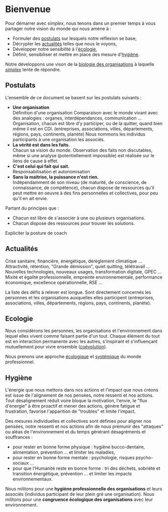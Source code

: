 # Bienvenue

Pour démarrer avec *simplex*, nous tenons dans un premier temps à vous partager notre vision du monde qui nous amène à :
- Formuler des [postulats](#postulats) sur lesquels notre réflexion se base,
- Décrypter les [actualités](#actualités) telles que nous le voyons,
- Développer notre sensibilité à l'[écologie](#ecologie),
- Définir, sensibiliser et mettre en place des mesure d'[hygiène](#hygiène).

Notre développons une vison de la [biologie des organisations](/biologie.md) à laquelle [*simplex*](/simplex.md) tente de répondre.

## Postulats
L'ensemble de ce document se basent sur les postulats suivants :
- **Une organisation**<br>
Définition d'une organisation
Comparaison avec le monde vivant avec des analogies : organes, interdépendances, communication ...
Organisation, chacun est libre d'y participer, ou de la quitter, quand bien même il est en CDI. (entreprises, associations, villes, départements, régions, pays, continents, planète)
Nous nommons les individus participants à une organisation les associés.
- **La vérité est dans les faits.**<br>
Chacun sa vision du monde. Observation des faits non discutables, même si une analyse (potentiellement impossible) est réalisée sur le liens de cause à effet.
- **C'est celui qui fait qui sait.**<br>
Responsabilisation et autonomisation
- **Sans la maitrise, la puissance n'est rien.**<br>
Indépendamment de son niveau (de maturité, de conscience, de connaissance, de compétence), chacun dispose de ressources qu'il peut mettre en oeuvre à des fins personnelles et collectives, pour peu qu'il en ait envie.

Partant du principes que :
- Chacun est libre de s'associer à une ou plusieurs organisations.
- Chacun dispose des ressources pour trouver les solutions.

Expliciter la posture de coach

## Actualités
Crise sanitaire, financière, énergétique, dérèglement climatique ... Attractivité, rétention, "Grande démission", quiet quitting, télétravail ... Nouvelles technologies, nouveaux usages, transformation digitale, GPEC ... Mixité et égalité professionnelle, empreinte environnementale, performance économique, excellence opérationnelle, RSE ...

La liste des défis à relever est longue. Sont directement concernés les personnes et les organisations auxquelles elles participent (entreprises, associations, villes, départements, régions, pays, continents, planète).

## Ecologie
Nous considérons les personnes, les organisations et l'environnement dans lequel elles vivent comme faisant partie d'un tout. Chaque élément du tout est en interaction permanente avec les autres, s'inspirant et s'influençant mutuellement pour vivre ensemble ([coévolution](https://fr.wikipedia.org/wiki/Co%C3%A9volution)).

Nous prenons une approche [écologique](https://fr.wikipedia.org/wiki/%C3%89cologie) et [systémique](https://fr.wikipedia.org/wiki/Syst%C3%A9mique) du monde professionnel.

## Hygiène
L'énergie que nous mettons dans nos actions et l'impact que nous créons est issue de l'alignement de nos pensées, notre ressenti et nos actions.<br>
Tout désalignement réduit voire bloque la motivation, l'envie, le "flux d'énergie" à être proactif et mener des actions, génère fatigue et frustration, favorise l'apparition de "troubles" et limite l'impact.

Des mesures individuelles et collectives sont définies pour aligner nos pensées, notre ressenti et nos actions afin de nous prémunir des "attaques" ou aléas de l'environnement et du temps générant désagréments et souffrances :
- pour rester en bonne forme physique : hygiène bucco-dentaire, alimentation, prévention ... et limiter les maladies,
- pour rester en bonne forme mentale : psychologie, risques psycho-sociaux ...
- pour que l'Humanité reste en bonne forme : tri des déchets, sobriété et transition énergétique, prévention ... et limiter les impacts environnementaux.

Nous militons pour une **hygiène professionnelle des organisations** et leurs associés (individus participant de leur plein gré une organisation).
Nous militons pour une **congruence écologique des organisations** avec leur environnement.
